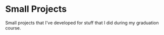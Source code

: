 # Small Projects
Small projects that I've developed for stuff that I did during my graduation course. 

